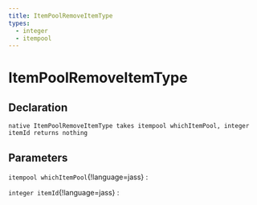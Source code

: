 ```yaml
---
title: ItemPoolRemoveItemType
types:
  - integer
  - itempool
---
```


# ItemPoolRemoveItemType

## Declaration

```jass
native ItemPoolRemoveItemType takes itempool whichItemPool, integer itemId returns nothing
```

## Parameters
`itempool whichItemPool`{!language=jass}
: 

`integer itemId`{!language=jass}
: 
